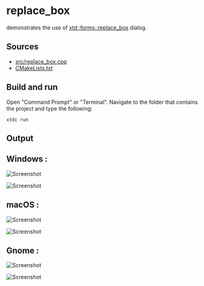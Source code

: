 # replace_box

demonstrates the use of [xtd::forms::replace_box](https://gammasoft71.github.io/xtd/reference_guides/latest/classxtd_1_1forms_1_1replace__box.html) dialog.

## Sources

* [src/replace_box.cpp](src/replace_box.cpp)
* [CMakeLists.txt](CMakeLists.txt)

## Build and run

Open "Command Prompt" or "Terminal". Navigate to the folder that contains the project and type the following:

```shell
xtdc run
```

## Output

## Windows :

![Screenshot](../../../../docs/pictures/examples/replace_box_w.png)

![Screenshot](../../../../docs/pictures/examples/replace_box_wd.png)

## macOS :

![Screenshot](../../../../docs/pictures/examples/replace_box_m.png)

![Screenshot](../../../../docs/pictures/examples/replace_box_md.png)

## Gnome :

![Screenshot](../../../../docs/pictures/examples/replace_box_g.png)

![Screenshot](../../../../docs/pictures/examples/replace_box_gd.png)
